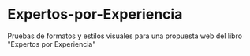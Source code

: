 # Expertos-por-Experiencia
Pruebas de formatos y estilos visuales para una propuesta web del libro "Expertos por Experiencia"
